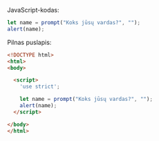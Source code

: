 JavaScript-kodas:

```js demo run
let name = prompt("Koks jūsų vardas?", "");
alert(name);
```

Pilnas puslapis:

```html
<!DOCTYPE html>
<html>
<body>

  <script>
    'use strict';

    let name = prompt("Koks jūsų vardas?", "");
    alert(name);
  </script>

</body>
</html>
```
